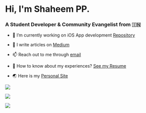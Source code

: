 # Hi, I'm Shaheem PP.


### A Student Developer & Community Evangelist from 🇮🇳

- 🔭 I’m currently working on iOS App development [Repository](https://github.com/shaheem-pp/100-Days-of-Swift)

- 📝 I write articles on [Medium](https://medium.com/@shaheem-pp)

- 📫 Reach out to me through [email](mailto:shanofficial2000@gmail.com)

- 📄 How to know about my experiences? [See my Resume](https://shaheem-pp.web.app/Assets/Others/resume.pdf)

- 🌏 Here is my [Personal Site](https://shaheem-pp.web.app)




![](https://github-readme-stats.vercel.app/api/top-langs/?username=shaheem-pp&layout=compact&langs_count=6)

![](https://github-readme-stats.vercel.app/api?username=shaheem-pp&show_icons=true&locale=en)

![](https://github-readme-streak-stats.herokuapp.com/?user=shaheem-pp)
